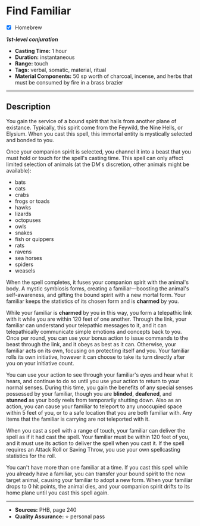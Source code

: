 # Find Familiar
- [x] Homebrew

***1st-level conjuration***
- **Casting Time:** 1 hour
- **Duration:** instantaneous
- **Range:** touch
- **Tags:** verbal, somatic, material, ritual
- **Material Components:** 50 sp worth of charcoal, incense, and herbs that must be consumed by fire in a brass brazier

---

## Description
You gain the service of a bound spirit that hails from another plane of existance.
Typically, this spirit come from the Feywild, the Nine Hells, or Elysium.
When you cast this spell, this immortal entity is mystically selected and bonded to you.

Once your companion spirit is selected, you channel it into a beast that you must hold or touch for the spell's casting time.
This spell can only affect limited selection of animals (at the DM's discretion, other animals might be available):
- bats
- cats
- crabs
- frogs or toads
- hawks
- lizards
- octopuses
- owls
- snakes
- fish or quippers
- rats
- ravens
- sea horses
- spiders
- weasels

When the spell completes, it fuses your companion spirit with the animal's body.
A mystic symbiosis forms, creating a familiar&mdash;boosting the animal's self-awareness, and gifting the bound spirit with a new mortal form.
Your familiar keeps the statistics of its chosen form and is **charmed** by you.

While your familiar is **charmed** by you in this way, you form a telepathic link with it while you are within 120 feet of one another.
Through the link, your familiar can understand your telepathic messages to it, and it can telepathically communicate simple emotions and concepts back to you.
Once per round, you can use your bonus action to issue commands to the beast through the link, and it obeys as best as it can.
Otherwise, your familiar acts on its own, focusing on protecting itself and you.
Your familiar rolls its own initiative, however it can choose to take its turn directly after you on your initiative count.

You can use your action to see through your familiar's eyes and hear what it hears, and continue to do so until you use your action to return to your normal senses.
During this time, you gain the benefits of any special senses possessed by your familiar, though you are **blinded**, **deafened**, and **stunned** as your body reels from temporarily shutting down.
Also as an action, you can cause your familiar to teleport to any unoccupied space within 5 feet of you, or to a safe location that you are both familiar with.
Any items that the familiar is carrying are not teleported with it.

When you cast a spell with a range of touch, your familiar can deliver the spell as if it had cast the spell.
Your familiar must be within 120 feet of you, and it must use its action to deliver the spell when you cast it.
If the spell requires an Attack Roll or Saving Throw, you use your own spellcasting statistics for the roll.

You can't have more than one familiar at a time.
If you cast this spell while you already have a familiar, you can transfer your bound spirit to the new target animal, causing your familiar to adopt a new form.
When your familiar drops to 0 hit points, the animal dies, and your companion spirit drifts to its home plane until you cast this spell again.

---

- **Sources:** PHB, page 240
- **Quality Assurance:** :star: personal pass

